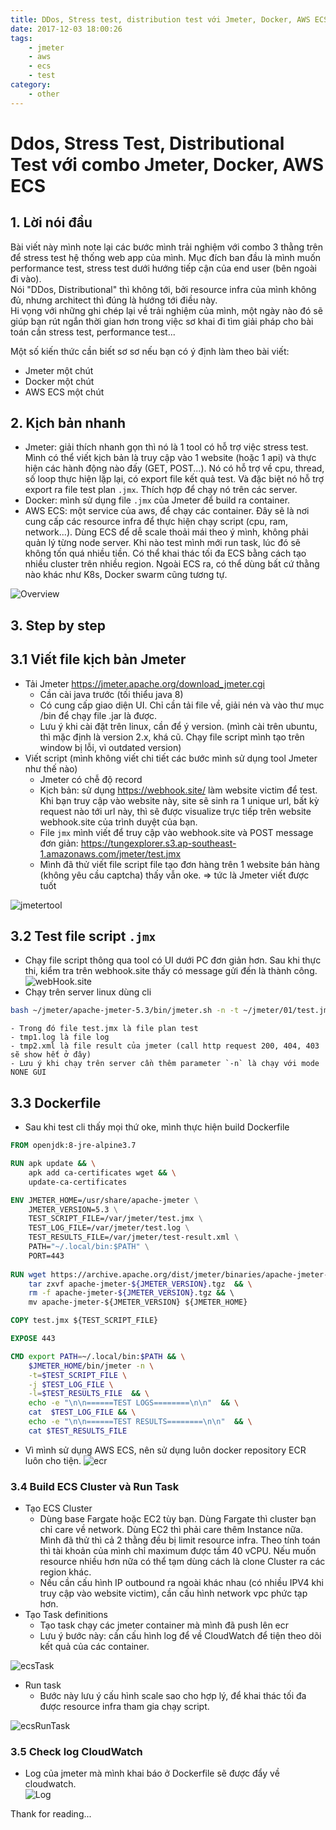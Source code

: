 ```yaml
---
title: DDos, Stress test, distribution test với Jmeter, Docker, AWS ECS
date: 2017-12-03 18:00:26
tags:
    - jmeter
    - aws
    - ecs
    - test
category: 
    - other
---
```


# Ddos, Stress Test, Distributional Test với combo Jmeter, Docker, AWS ECS 
## 1. Lời nói đầu
Bài viết này mình note lại các bước mình trải nghiệm với combo 3 thằng trên để stress test hệ thống web app của mình. Mục đích ban đầu là mình muốn performance test, stress test dưới hướng tiếp cận của end user (bên ngoài đi vào).  
Nói "DDos, Distributional" thì không tới, bởi resource infra của mình không đủ, nhưng architect thì đúng là hướng tới điều này.     
Hi vọng với những ghi chép lại về trải nghiệm của mình, một ngày nào đó sẽ giúp bạn rút ngắn thời gian hơn trong việc sơ khai đi tìm giải pháp cho bài toán cần stress test, performance test...

Một số kiến thức cần biết sơ sơ nếu bạn có ý định làm theo bài viết:
- Jmeter một chút
- Docker một chút
- AWS ECS một chút

## 2. Kịch bản nhanh
- Jmeter: giải thích nhanh gọn thì nó là 1 tool có hỗ trợ việc stress test. Mình có thể viết kịch bản là truy cập vào 1 website (hoặc 1 api) và thực hiện các hành động nào đấy (GET, POST...). Nó có hỗ trợ về cpu, thread, số loop thực hiện lặp lại, có export file kết quả test. Và đặc biệt nó hỗ trợ export ra file test plan `.jmx`. Thích hợp để chạy nó trên các server. 
- Docker: mình sử dụng file `.jmx` của Jmeter để build ra container. 
- AWS ECS: một service của aws, để chạy các container. Đây sẽ là nơi cung cấp các resource infra để thực hiện chạy script (cpu, ram, network...). Dùng ECS để dễ scale thoải mái theo ý mình, không phải quản lý từng node server. Khi nào test mình mới run task, lúc đó sẽ không tốn quá nhiều tiền. Có thể khai thác tối đa ECS bằng cách tạo nhiều cluster trên nhiều region.
Ngoài ECS ra, có thể dùng bất cứ thằng nào khác như K8s, Docker swarm cũng tương tự. 

![Overview](https://tungexplorer.s3.ap-southeast-1.amazonaws.com/jmeter/ddos_overview.jpg)

## 3. Step by step
## 3.1 Viết file kịch bản Jmeter
- Tải Jmeter https://jmeter.apache.org/download_jmeter.cgi 
    - Cần cài java trước (tối thiểu java 8)
    - Có cung cấp giao diện UI. Chỉ cần tải file về, giải nén và vào thư mục /bin để chạy file .jar là được.
    - Lưu ý khi cài đặt trên linux, cần để ý version. (mình cài trên ubuntu, thì mặc định là version 2.x, khá cũ. Chạy file script mình tạo trên window bị lỗi, vì outdated version)
- Viết script (mình không viết chi tiết các bước mình sử dụng tool Jmeter như thế nào)
    - Jmeter có chễ độ record
    - Kịch bản: sử dụng https://webhook.site/ làm website victim để test. Khi bạn truy cập vào website này, site sẽ sinh ra 1 unique url, bất kỳ request nào tới url này, thì sẽ được visualize trực tiếp trên website webhook.site của trình duyệt của bạn. 
    - File `jmx` mình viết để truy cập vào webhook.site và POST message đơn giản: https://tungexplorer.s3.ap-southeast-1.amazonaws.com/jmeter/test.jmx 
    - Mình đã thử viết file script file tạo đơn hàng trên 1 website bán hàng (không yêu cầu captcha) thấy vẫn oke. => tức là Jmeter viết được tuốt

![jmetertool](https://tungexplorer.s3.ap-southeast-1.amazonaws.com/jmeter/jmeter_tool.JPG)

## 3.2 Test file script `.jmx`
- Chạy file script thông qua tool có UI dưới PC đơn giản hơn. Sau khi thực thi, kiểm tra trên webhook.site thấy có message gửi đến là thành công. 
![webHook.site](https://tungexplorer.s3.ap-southeast-1.amazonaws.com/jmeter/webhook.site.JPG)
- Chạy trên server linux dùng cli 
```bash
bash ~/jmeter/apache-jmeter-5.3/bin/jmeter.sh -n -t ~/jmeter/01/test.jmx -j tmp1.log -l tmp2.xml
```
    - Trong đó file test.jmx là file plan test
    - tmp1.log là file log
    - tmp2.xml là file result của jmeter (call http request 200, 404, 403 sẽ show hết ở đây)
    - Lưu ý khi chạy trên server cần thêm parameter `-n` là chạy với mode NONE GUI
## 3.3 Dockerfile
- Sau khi test cli thấy mọi thứ oke, mình thực hiện build Dockerfile
```Dockerfile
FROM openjdk:8-jre-alpine3.7

RUN apk update && \
    apk add ca-certificates wget && \
    update-ca-certificates

ENV JMETER_HOME=/usr/share/apache-jmeter \
    JMETER_VERSION=5.3 \
    TEST_SCRIPT_FILE=/var/jmeter/test.jmx \
    TEST_LOG_FILE=/var/jmeter/test.log \
    TEST_RESULTS_FILE=/var/jmeter/test-result.xml \
    PATH="~/.local/bin:$PATH" \
    PORT=443 
    
RUN wget https://archive.apache.org/dist/jmeter/binaries/apache-jmeter-${JMETER_VERSION}.tgz && \
    tar zxvf apache-jmeter-${JMETER_VERSION}.tgz  && \
    rm -f apache-jmeter-${JMETER_VERSION}.tgz && \ 
    mv apache-jmeter-${JMETER_VERSION} ${JMETER_HOME}

COPY test.jmx ${TEST_SCRIPT_FILE}

EXPOSE 443

CMD export PATH=~/.local/bin:$PATH && \
    $JMETER_HOME/bin/jmeter -n \
    -t=$TEST_SCRIPT_FILE \
    -j $TEST_LOG_FILE \
    -l=$TEST_RESULTS_FILE  && \
    echo -e "\n\n======TEST LOGS========\n\n"  && \
    cat  $TEST_LOG_FILE && \
    echo -e "\n\n======TEST RESULTS========\n\n"  && \
    cat $TEST_RESULTS_FILE
```
- Vì mình sử dụng AWS ECS, nên sử dụng luôn docker repository ECR luôn cho tiện. 
![ecr](https://tungexplorer.s3.ap-southeast-1.amazonaws.com/jmeter/ecr.JPG)


### 3.4 Build ECS Cluster và Run Task
- Tạo ECS Cluster
    - Dùng base Fargate hoặc EC2 tùy bạn. Dùng Fargate thì cluster bạn chỉ care về network. Dùng EC2 thì phải care thêm Instance nữa. Mình đã thử thì cả 2 thằng đều bị limit resource infra. Theo tính toán thì tài khoản của mình chỉ maximum được tầm 40 vCPU. Nếu muốn resource nhiều hơn nữa có thể tạm dùng cách là clone Cluster ra các region khác. 
    - Nếu cần cấu hình IP outbound ra ngoài khác nhau (có nhiều IPV4 khi truy cập vào website victim), cần cấu hình network vpc phức tạp hơn. 
- Tạo Task definitions 
    - Tạo task chạy các jmeter container mà mình đã push lên ecr 
    - Lưu ý bước này: cần cấu hình log để về CloudWatch để tiện theo dõi kết quả của các container. 

![ecsTask](https://tungexplorer.s3.ap-southeast-1.amazonaws.com/jmeter/ecs_task.JPG)

- Run task
    - Bước này lưu ý cấu hình scale sao cho hợp lý, để khai thác tối đa được resource infra tham gia chạy script. 

![ecsRunTask](https://tungexplorer.s3.ap-southeast-1.amazonaws.com/jmeter/ecs_run_task.JPG)

### 3.5 Check log CloudWatch
- Log của jmeter mà mình khai báo ở Dockerfile sẽ được đẩy về cloudwatch.   
![Log](https://tungexplorer.s3.ap-southeast-1.amazonaws.com/jmeter/cloudwatch.JPG)

Thank for reading...

